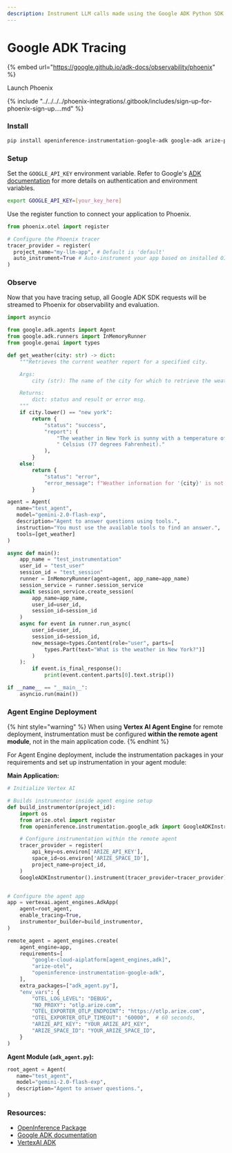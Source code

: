 ```yaml
---
description: Instrument LLM calls made using the Google ADK Python SDK
---
```


# Google ADK Tracing

{% embed url="https://google.github.io/adk-docs/observability/phoenix" %}

Launch Phoenix

{% include "../../../../phoenix-integrations/.gitbook/includes/sign-up-for-phoenix-sign-up....md" %}

### Install <a href="#install" id="install"></a>

```bash
pip install openinference-instrumentation-google-adk google-adk arize-phoenix-otel
```

### Setup <a href="#setup" id="setup"></a>

Set the `GOOGLE_API_KEY` environment variable. Refer to Google's [ADK documentation](https://google.github.io/adk-docs/) for more details on authentication and environment variables.

```bash
export GOOGLE_API_KEY=[your_key_here]
```

Use the register function to connect your application to Phoenix.

```python
from phoenix.otel import register

# Configure the Phoenix tracer
tracer_provider = register(
  project_name="my-llm-app", # Default is 'default'
  auto_instrument=True # Auto-instrument your app based on installed OI dependencies
)
```

### Observe <a href="#observe" id="observe"></a>

Now that you have tracing setup, all Google ADK SDK requests will be streamed to Phoenix for observability and evaluation.

```python
import asyncio

from google.adk.agents import Agent
from google.adk.runners import InMemoryRunner
from google.genai import types

def get_weather(city: str) -> dict:
    """Retrieves the current weather report for a specified city.

    Args:
        city (str): The name of the city for which to retrieve the weather report.

    Returns:
        dict: status and result or error msg.
    """
    if city.lower() == "new york":
        return {
            "status": "success",
            "report": (
                "The weather in New York is sunny with a temperature of 25 degrees"
                " Celsius (77 degrees Fahrenheit)."
            ),
        }
    else:
        return {
            "status": "error",
            "error_message": f"Weather information for '{city}' is not available.",
        }

agent = Agent(
   name="test_agent",
   model="gemini-2.0-flash-exp",
   description="Agent to answer questions using tools.",
   instruction="You must use the available tools to find an answer.",
   tools=[get_weather]
)

async def main():
    app_name = "test_instrumentation"
    user_id = "test_user"
    session_id = "test_session"
    runner = InMemoryRunner(agent=agent, app_name=app_name)
    session_service = runner.session_service
    await session_service.create_session(
        app_name=app_name,
        user_id=user_id,
        session_id=session_id
    )
    async for event in runner.run_async(
        user_id=user_id,
        session_id=session_id,
        new_message=types.Content(role="user", parts=[
            types.Part(text="What is the weather in New York?")]
        )
    ):
        if event.is_final_response():
            print(event.content.parts[0].text.strip())

if __name__ == "__main__":
    asyncio.run(main())
```

### Agent Engine Deployment

{% hint style="warning" %}
When using **Vertex AI Agent Engine** for remote deployment, instrumentation must be configured **within the remote agent module**, not in the main application code.
{% endhint %}

For Agent Engine deployment, include the instrumentation packages in your requirements and set up instrumentation in your agent module:

**Main Application:**
```python
# Initialize Vertex AI

# Builds instrumentor inside agent engine setup
def build_instrumentor(project_id):
    import os
    from arize.otel import register
    from openinference.instrumentation.google_adk import GoogleADKInstrumentor

    # Configure instrumentation within the remote agent
    tracer_provider = register(
        api_key=os.environ['ARIZE_API_KEY'],
        space_id=os.environ['ARIZE_SPACE_ID'],
        project_name=project_id,
    )
    GoogleADKInstrumentor().instrument(tracer_provider=tracer_provider)


# Configure the agent app
app = vertexai.agent_engines.AdkApp(
    agent=root_agent,
    enable_tracing=True,
    instrumentor_builder=build_instrumentor,
)

remote_agent = agent_engines.create(
    agent_engine=app,
    requirements=[
        "google-cloud-aiplatform[agent_engines,adk]",
        "arize-otel",
        "openinference-instrumentation-google-adk",
    ],
    extra_packages=["adk_agent.py"],
    "env_vars": {
        "OTEL_LOG_LEVEL": "DEBUG",
        "NO_PROXY": "otlp.arize.com",
        "OTEL_EXPORTER_OTLP_ENDPOINT": "https://otlp.arize.com",
        "OTEL_EXPORTER_OTLP_TIMEOUT": "60000",  # 60 seconds,
        "ARIZE_API_KEY": "YOUR_ARIZE_API_KEY",
        "ARIZE_SPACE_ID": "YOUR_ARIZE_SPACE_ID",
    }
)
```

**Agent Module (`adk_agent.py`):**
```python
root_agent = Agent(
   name="test_agent",
   model="gemini-2.0-flash-exp",
   description="Agent to answer questions.",
)
```

### Resources:

* [OpenInference Package](https://github.com/Arize-ai/openinference/tree/main/python/instrumentation/openinference-instrumentation-google-adk)
* [Google ADK documentation](https://google.github.io/adk-docs/)
* [VertexAI ADK](https://github.com/googleapis/python-aiplatform/blob/main/vertexai/agent_engines/templates/adk.py)
